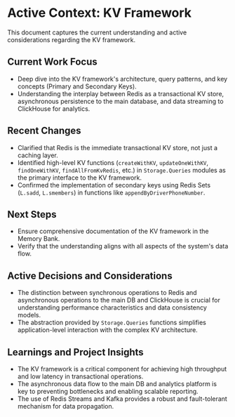 # Active Context: KV Framework

This document captures the current understanding and active considerations regarding the KV framework.

## Current Work Focus

-   Deep dive into the KV framework's architecture, query patterns, and key concepts (Primary and Secondary Keys).
-   Understanding the interplay between Redis as a transactional KV store, asynchronous persistence to the main database, and data streaming to ClickHouse for analytics.

## Recent Changes

-   Clarified that Redis is the immediate transactional KV store, not just a caching layer.
-   Identified high-level KV functions (`createWithKV`, `updateOneWithKV`, `findOneWithKV`, `findAllFromKvRedis`, etc.) in `Storage.Queries` modules as the primary interface to the KV framework.
-   Confirmed the implementation of secondary keys using Redis Sets (`L.sadd`, `L.smembers`) in functions like `appendByDriverPhoneNumber`.

## Next Steps

-   Ensure comprehensive documentation of the KV framework in the Memory Bank.
-   Verify that the understanding aligns with all aspects of the system's data flow.

## Active Decisions and Considerations

-   The distinction between synchronous operations to Redis and asynchronous operations to the main DB and ClickHouse is crucial for understanding performance characteristics and data consistency models.
-   The abstraction provided by `Storage.Queries` functions simplifies application-level interaction with the complex KV architecture.

## Learnings and Project Insights

-   The KV framework is a critical component for achieving high throughput and low latency in transactional operations.
-   The asynchronous data flow to the main DB and analytics platform is key to preventing bottlenecks and enabling scalable reporting.
-   The use of Redis Streams and Kafka provides a robust and fault-tolerant mechanism for data propagation.
